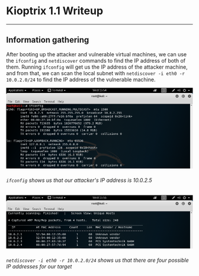 # Kioptrix 1.1 Writeup
---
## Information gathering

After booting up the attacker and vulnerable virtual machines, we can use the `ifconfig` and `netdiscover` commands to find the IP address of both of them. Running `ifconfig` will get us the IP address of the attacker machine, and from that, we can scan the local subnet with `netdiscover -i eth0 -r 10.0.2.0/24` to find the IP address of the vulnerable machine.

![Result of ifconfig](images/ifconfig.png)
###### `ifconfig` shows us that our attacker's IP address is 10.0.2.5

![Result of netdiscover](images/netdiscover.png)
###### `netdiscover -i eth0 -r 10.0.2.0/24` shows us that there are four possible IP addresses for our target
